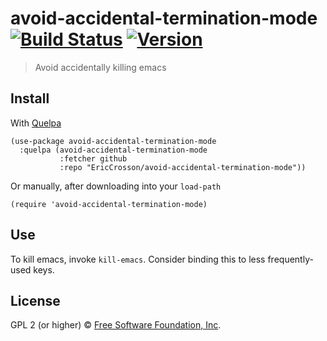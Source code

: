# avoid-accidental-termination-mode [![Build Status](https://travis-ci.org/EricCrosson/avoid-accidental-termination-mode.svg?branch=master)](https://travis-ci.org/EricCrosson/avoid-accidental-termination-mode) [![Version](https://img.shields.io/github/tag/EricCrosson/avoid-accidental-termination-mode.svg)](https://github.com/EricCrosson/avoid-accidental-termination-mode/releases)

> Avoid accidentally killing emacs

## Install

With [Quelpa](https://framagit.org/steckerhalter/quelpa)

``` {.sourceCode .lisp}
(use-package avoid-accidental-termination-mode
  :quelpa (avoid-accidental-termination-mode
           :fetcher github
           :repo "EricCrosson/avoid-accidental-termination-mode"))
```

Or manually, after downloading into your `load-path`

``` {.sourceCode .lisp}
(require 'avoid-accidental-termination-mode)
```

## Use

To kill emacs, invoke `kill-emacs`.  Consider binding this to less
frequently-used keys.

## License

GPL 2 (or higher) © [Free Software Foundation, Inc](http://www.fsf.org/about).
